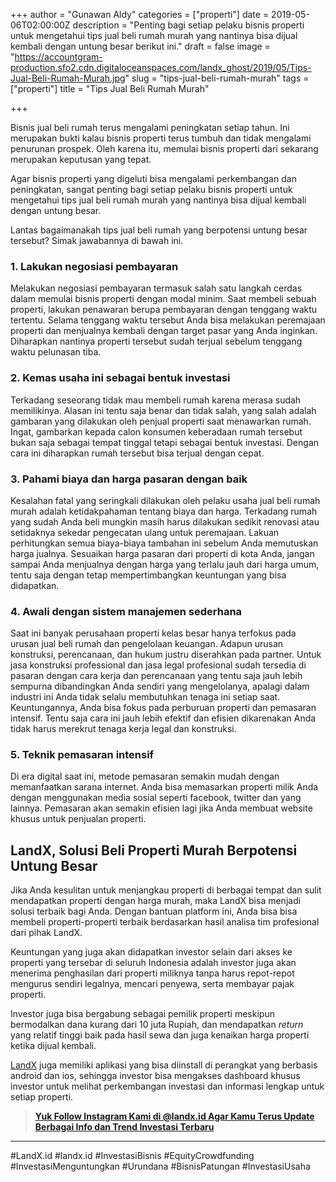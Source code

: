 +++
author = "Gunawan Aldy"
categories = ["properti"]
date = 2019-05-06T02:00:00Z
description = "Penting bagi setiap pelaku bisnis properti untuk mengetahui tips jual beli rumah murah yang nantinya bisa dijual kembali dengan untung besar berikut ini."
draft = false
image = "https://accountgram-production.sfo2.cdn.digitaloceanspaces.com/landx_ghost/2019/05/Tips-Jual-Beli-Rumah-Murah.jpg"
slug = "tips-jual-beli-rumah-murah"
tags = ["properti"]
title = "Tips Jual Beli Rumah Murah"

+++


Bisnis jual beli rumah terus mengalami peningkatan setiap tahun. Ini merupakan bukti kalau bisnis properti terus tumbuh dan tidak mengalami penurunan prospek. Oleh karena itu, memulai bisnis properti dari sekarang merupakan keputusan yang tepat.

Agar bisnis properti yang digeluti bisa mengalami perkembangan dan peningkatan, sangat penting bagi setiap pelaku bisnis properti untuk mengetahui tips jual beli rumah murah yang nantinya bisa dijual kembali dengan untung besar.

Lantas bagaimanakah tips jual beli rumah yang berpotensi untung besar tersebut? Simak jawabannya di bawah ini.

### 1. Lakukan negosiasi pembayaran

Melakukan negosiasi pembayaran termasuk salah satu langkah cerdas dalam memulai bisnis properti dengan modal minim. Saat membeli sebuah properti, lakukan penawaran berupa pembayaran dengan tenggang waktu tertentu. Selama tenggang waktu tersebut Anda bisa melakukan peremajaan properti dan menjualnya kembali dengan target pasar yang Anda inginkan. Diharapkan nantinya properti tersebut sudah terjual sebelum tenggang waktu pelunasan tiba.

### 2. Kemas usaha ini sebagai bentuk investasi

Terkadang seseorang tidak mau membeli rumah karena merasa sudah memilikinya. Alasan ini tentu saja benar dan tidak salah, yang salah adalah gambaran yang dilakukan oleh penjual properti saat menawarkan rumah. Ingat, gambarkan kepada calon konsumen keberadaan rumah tersebut bukan saja sebagai tempat tinggal tetapi sebagai bentuk investasi. Dengan cara ini diharapkan rumah tersebut bisa terjual dengan cepat.

### 3. Pahami biaya dan harga pasaran dengan baik

Kesalahan fatal yang seringkali dilakukan oleh pelaku usaha jual beli rumah murah adalah ketidakpahaman tentang biaya dan harga. Terkadang rumah yang sudah Anda beli mungkin masih harus dilakukan sedikit renovasi atau setidaknya sekedar pengecatan ulang untuk peremajaan. Lakuan perhitungkan semua biaya-biaya tambahan ini sebelum Anda memutuskan harga jualnya. Sesuaikan harga pasaran dari properti di kota Anda, jangan sampai Anda menjualnya dengan harga yang terlalu jauh dari harga umum, tentu saja dengan tetap mempertimbangkan keuntungan yang bisa didapatkan.

### 4. Awali dengan sistem manajemen sederhana

Saat ini banyak perusahaan properti kelas besar hanya terfokus pada urusan jual beli rumah dan pengelolaan keuangan. Adapun urusan konstruksi, perencanaan, dan hukum justru diserahkan pada partner. Untuk jasa konstruksi professional dan jasa legal profesional sudah tersedia di pasaran dengan cara kerja dan perencanaan yang tentu saja jauh lebih sempurna dibandingkan Anda sendiri yang mengelolanya, apalagi dalam industri ini Anda tidak selalu membutuhkan tenaga ini setiap saat. Keuntungannya, Anda bisa fokus pada perburuan properti dan pemasaran intensif. Tentu saja cara ini jauh lebih efektif dan efisien dikarenakan Anda tidak harus merekrut tenaga kerja legal dan konstruksi.

### 5. Teknik pemasaran intensif

Di era digital saat ini, metode pemasaran semakin mudah dengan memanfaatkan sarana internet. Anda bisa memasarkan properti milik Anda dengan menggunakan media sosial seperti facebook, twitter dan yang lainnya. Pemasaran akan semakin efisien lagi jika Anda membuat website khusus untuk penjualan properti.

## LandX, Solusi Beli Properti Murah Berpotensi Untung Besar

Jika Anda kesulitan untuk menjangkau properti di berbagai tempat dan sulit mendapatkan properti dengan harga murah, maka LandX bisa menjadi solusi terbaik bagi Anda. Dengan bantuan platform ini, Anda bisa bisa membeli properti-properti terbaik berdasarkan hasil analisa tim profesional dari pihak LandX.

Keuntungan yang juga akan didapatkan investor selain dari akses ke properti yang tersebar di seluruh Indonesia adalah investor juga akan menerima penghasilan dari properti miliknya tanpa harus repot-repot mengurus sendiri legalnya, mencari penyewa, serta membayar pajak properti.

Investor juga bisa bergabung sebagai pemilik properti meskipun bermodalkan dana kurang dari 10 juta Rupiah, dan mendapatkan _return_ yang relatif tinggi baik pada hasil sewa dan juga kenaikan harga properti ketika dijual kembali.

[LandX](https://www.landx.id/) juga memiliki aplikasi yang bisa diinstall di perangkat yang berbasis android dan ios, sehingga investor bisa mengakses dashboard khusus investor untuk melihat perkembangan investasi dan informasi lengkap untuk setiap properti.

> [**Yuk Follow Instagram Kami di @landx.id Agar Kamu Terus Update Berbagai Info dan Trend Investasi Terbaru**](https://instagram.com/landx.id?utm_medium=copy_link)

---

#LandX.id	#landx.id	#InvestasiBisnis	#EquityCrowdfunding	#InvestasiMenguntungkan	#Urundana	#BisnisPatungan	#InvestasiUsaha

